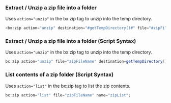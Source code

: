 ### Extract / Unzip a zip file into a folder

Uses `action="unzip"` in the bx:zip tag to unzip into the temp directory.


```java
<bx:zip action="unzip" destination="#getTempDirectory()#" file="#zipFilePath#">
```


### Extract / Unzip a zip file into a folder (Script Syntax)

Uses `action="unzip"` in the bx:zip tag to unzip into the temp directory.


```java
bx:zip action="unzip" file="zipFileName" destination=getTempDirectory();

```


### List contents of a zip folder (Script Syntax)

Uses `action="list"` in the bx:zip tag to list the zip contents.


```java
bx:zip action="list" file="zipFileName" name="zipList";

```


